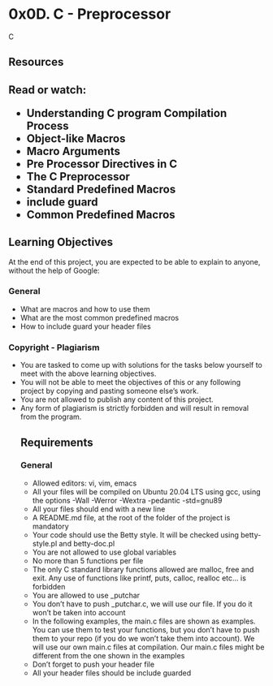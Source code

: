 <h1>0x0D. C - Preprocessor</h1>
C
<h2>Resources<h2>
Read or watch:

<ul>
  <li>Understanding C program Compilation Process</li>
  <li>Object-like Macros</li>
  <li>Macro Arguments</li>
  <li>Pre Processor Directives in C</li>
  <li>The C Preprocessor</li>
  <li>Standard Predefined Macros</li>
  <li>include guard</li>
  <li>Common Predefined Macros</li>
</ul>
  <h2>Learning Objectives</h2>
At the end of this project, you are expected to be able to explain to anyone, without the help of Google:

  <h3>General</h3><ul>
  <li>What are macros and how to use them</li>
<li>What are the most common predefined macros</li>
<li>How to include guard your header files</li>
  </ul>
  <h3>Copyright - Plagiarism</h3><ul>
<li>You are tasked to come up with solutions for the tasks below yourself to meet with the above learning objectives.</li>
<li>You will not be able to meet the objectives of this or any following project by copying and pasting someone else’s work.</li>
  <li>You are not allowed to publish any content of this project.</li>
  <li>Any form of plagiarism is strictly forbidden and will result in removal from the program.</li>
  <h2>Requirements</h2>
  <h3>General</h3><ul>
<li>Allowed editors: vi, vim, emacs</li>
<li>All your files will be compiled on Ubuntu 20.04 LTS using gcc, using the options -Wall -Werror -Wextra -pedantic -std=gnu89</li>
<li>All your files should end with a new line</li>
<li>A README.md file, at the root of the folder of the project is mandatory</li>
<li>Your code should use the Betty style. It will be checked using betty-style.pl and betty-doc.pl</li>
<li>You are not allowed to use global variables</li>
<li>No more than 5 functions per file</li>
<li>The only C standard library functions allowed are malloc, free and exit. Any use of functions like printf, puts, calloc, realloc etc… is forbidden</li>
<li>You are allowed to use _putchar</li>
<li>You don’t have to push _putchar.c, we will use our file. If you do it won’t be taken into account</li>
<li>In the following examples, the main.c files are shown as examples. You can use them to test your functions, but you don’t have to push them to your repo (if you do we won’t take them into account). We will use our own main.c files at compilation. Our main.c files might be different from the one shown in the examples</li>
<li>Don’t forget to push your header file</li>
<li>All your header files should be include guarded</li>
